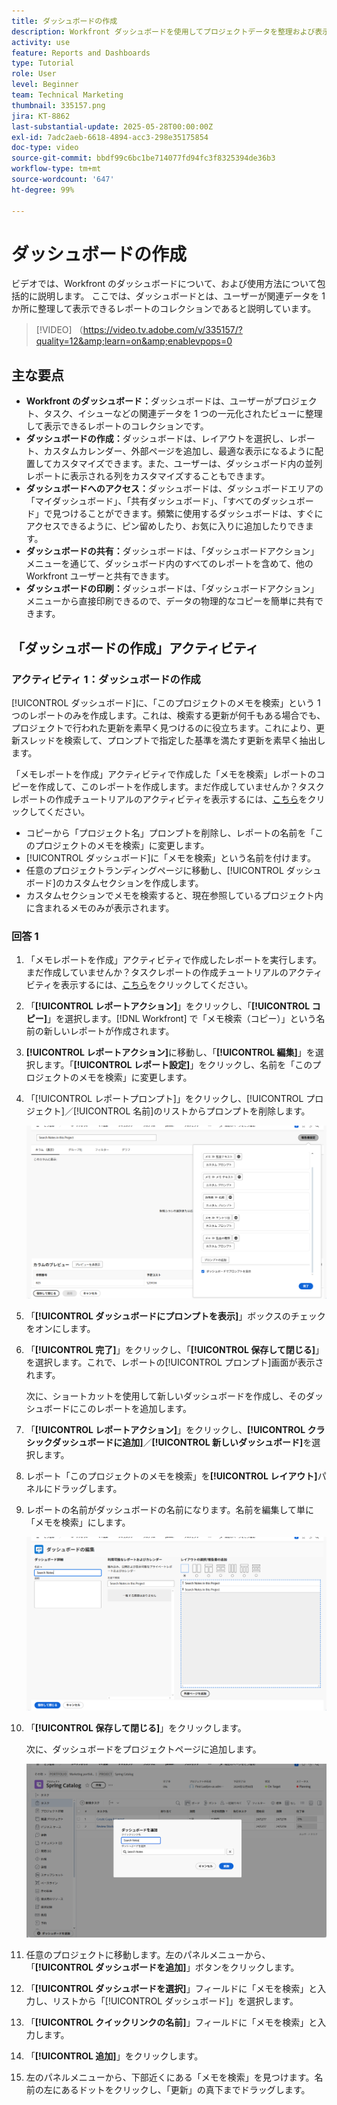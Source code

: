 ```yaml
---
title: ダッシュボードの作成
description: Workfront ダッシュボードを使用してプロジェクトデータを整理および表示します。ダッシュボードはカスタマイズ可能で、アクセスしやすく、共有および印刷できるので、シームレスなプロジェクト管理と共同作業が可能になります。
activity: use
feature: Reports and Dashboards
type: Tutorial
role: User
level: Beginner
team: Technical Marketing
thumbnail: 335157.png
jira: KT-8862
last-substantial-update: 2025-05-28T00:00:00Z
exl-id: 7adc2aeb-6618-4894-acc3-298e35175854
doc-type: video
source-git-commit: bbdf99c6bc1be714077fd94fc3f8325394de36b3
workflow-type: tm+mt
source-wordcount: '647'
ht-degree: 99%

---
```


# ダッシュボードの作成

ビデオでは、Workfront のダッシュボードについて、および使用方法について包括的に説明します。
ここでは、ダッシュボードとは、ユーザーが関連データを 1 か所に整理して表示できるレポートのコレクションであると説明しています。

>[!VIDEO] （https://video.tv.adobe.com/v/335157/?quality=12&amp;learn=on&amp;enablevpops=0

## 主な要点

* **Workfront のダッシュボード：**&#x200B;ダッシュボードは、ユーザーがプロジェクト、タスク、イシューなどの関連データを 1 つの一元化されたビューに整理して表示できるレポートのコレクションです。
* **ダッシュボードの作成：**&#x200B;ダッシュボードは、レイアウトを選択し、レポート、カスタムカレンダー、外部ページを追加し、最適な表示になるように配置してカスタマイズできます。また、ユーザーは、ダッシュボード内の並列レポートに表示される列をカスタマイズすることもできます。
* **ダッシュボードへのアクセス：**&#x200B;ダッシュボードは、ダッシュボードエリアの「マイダッシュボード」、「共有ダッシュボード」、「すべてのダッシュボード」で見つけることができます。頻繁に使用するダッシュボードは、すぐにアクセスできるように、ピン留めしたり、お気に入りに追加したりできます。
* **ダッシュボードの共有：**&#x200B;ダッシュボードは、「ダッシュボードアクション」メニューを通じて、ダッシュボード内のすべてのレポートを含めて、他の Workfront ユーザーと共有できます。
* **ダッシュボードの印刷：**&#x200B;ダッシュボードは、「ダッシュボードアクション」メニューから直接印刷できるので、データの物理的なコピーを簡単に共有できます。


## 「ダッシュボードの作成」アクティビティ

### アクティビティ 1：ダッシュボードの作成

[!UICONTROL ダッシュボード]に、「このプロジェクトのメモを検索」という 1 つのレポートのみを作成します。これは、検索する更新が何千もある場合でも、プロジェクトで行われた更新を素早く見つけるのに役立ちます。これにより、更新スレッドを検索して、プロンプトで指定した基準を満たす更新を素早く抽出します。

「メモレポートを作成」アクティビティで作成した「メモを検索」レポートのコピーを作成して、このレポートを作成します。まだ作成していませんか？タスクレポートの作成チュートリアルのアクティビティを表示するには、[こちら](https://experienceleague.adobe.com/ja/docs/workfront-learn/tutorials-workfront/reporting/basic-reporting/create-a-task-report#activity-1-create-a-note-report-with-prompts)をクリックしてください。

* コピーから「プロジェクト名」プロンプトを削除し、レポートの名前を「このプロジェクトのメモを検索」に変更します。
* [!UICONTROL ダッシュボード]に「メモを検索」という名前を付けます。
* 任意のプロジェクトランディングページに移動し、[!UICONTROL ダッシュボード]のカスタムセクションを作成します。
* カスタムセクションでメモを検索すると、現在参照しているプロジェクト内に含まれるメモのみが表示されます。

### 回答 1

1. 「メモレポートを作成」アクティビティで作成したレポートを実行します。まだ作成していませんか？タスクレポートの作成チュートリアルのアクティビティを表示するには、[こちら](https://experienceleague.adobe.com/ja/docs/workfront-learn/tutorials-workfront/reporting/basic-reporting/create-a-task-report#activity-1-create-a-note-report-with-prompts)をクリックしてください。
1. 「**[!UICONTROL レポートアクション]**」をクリックし、「**[!UICONTROL コピー]**」を選択します。[!DNL Workfront] で「メモ検索（コピー）」という名前の新しいレポートが作成されます。
1. **[!UICONTROL レポートアクション]**&#x200B;に移動し、「**[!UICONTROL 編集]**」を選択します。「**[!UICONTROL レポート設定]**」をクリックし、名前を「このプロジェクトのメモを検索」に変更します。
1. 「[!UICONTROL レポートプロンプト]」をクリックし、[!UICONTROL プロジェクト]／[!UICONTROL 名前]のリストからプロンプトを削除します。

   ![新しいダッシュボードを作成するための画面の画像](assets/edit-report-prompts.png)

1. 「**[!UICONTROL ダッシュボードにプロンプトを表示]**」ボックスのチェックをオンにします。
1. 「**[!UICONTROL 完了]**」をクリックし、「**[!UICONTROL 保存して閉じる]**」を選択します。これで、レポートの[!UICONTROL プロンプト]画面が表示されます。

   次に、ショートカットを使用して新しいダッシュボードを作成し、そのダッシュボードにこのレポートを追加します。

1. 「**[!UICONTROL レポートアクション]**」をクリックし、**[!UICONTROL クラシックダッシュボードに追加]**／**[!UICONTROL 新しいダッシュボード]**&#x200B;を選択します。
1. レポート「このプロジェクトのメモを検索」を&#x200B;**[!UICONTROL レイアウト]**&#x200B;パネルにドラッグします。
1. レポートの名前がダッシュボードの名前になります。名前を編集して単に「メモを検索」にします。

   ![新しいダッシュボードを作成するための画面の画像](assets/create-dashboard.png)

1. 「**[!UICONTROL 保存して閉じる]**」をクリックします。

   次に、ダッシュボードをプロジェクトページに追加します。

   ![新しいダッシュボードを作成するための画面の画像](assets/add-custom-section.png)

1. 任意のプロジェクトに移動します。左のパネルメニューから、「**[!UICONTROL ダッシュボードを追加]**」ボタンをクリックします。
1. 「**[!UICONTROL ダッシュボードを選択]**」フィールドに「メモを検索」と入力し、リストから「[!UICONTROL ダッシュボード]」を選択します。
1. 「**[!UICONTROL クイックリンクの名前]**」フィールドに「メモを検索」と入力します。
1. 「**[!UICONTROL 追加]**」をクリックします。
1. 左のパネルメニューから、下部近くにある「メモを検索」を見つけます。名前の左にあるドットをクリックし、「更新」の真下までドラッグします。
